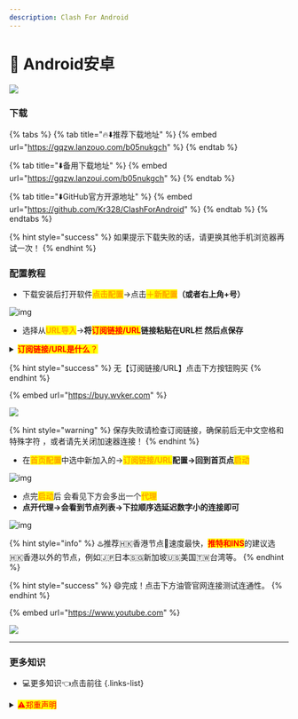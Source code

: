 ```yaml
---
description: Clash For Android
---
```


# 📱 Android安卓



![](https://1-1306085497.cos.ap-shanghai.myqcloud.com/img/20210717102622.png)

### 下载

{% tabs %}
{% tab title="🔥⬇️推荐下载地址" %}
{% embed url="https://gqzw.lanzouo.com/b05nukgch" %}
{% endtab %}

{% tab title="⬇️备用下载地址" %}
{% embed url="https://gqzw.lanzoui.com/b05nukgch" %}
{% endtab %}

{% tab title="⬇️GitHub官方开源地址" %}
{% embed url="https://github.com/Kr328/ClashForAndroid" %}
{% endtab %}
{% endtabs %}

{% hint style="success" %}
如果提示下载失败的话，请更换其他手机浏览器再试一次！
{% endhint %}

### 配置教程

* 下载安装后打开软件<mark style="color:orange;">**点击配置**</mark>→点击<mark style="color:orange;">**＋新配置**</mark>**（或者右上角+号）**

![img](https://1-1306085497.cos.ap-shanghai.myqcloud.com/img/20210717102629.jpeg)

* 选择从<mark style="color:orange;">**URL导入**</mark>→**将**<mark style="color:red;">**订阅链接/URL**</mark>**链接粘贴在URL栏 然后点保存**

<details>

<summary><mark style="color:red;"><strong>订阅链接/URL是什么</strong>？</mark></summary>

是很长的一段网址链接，打开是一串API字符串。例：【订阅链接/URL：】<mark style="color:red;">https://\*\*\*.com/api/v1/client/subscribe?token=\*\*\*\*</mark>红字部分就是你的订阅链接，每个人都是单独的。确保前后没有空格和中文，复制导入进加速器即可，一般购买后机器人会发送过去请查看聊天记录及邮箱！

</details>

{% hint style="success" %}
无【订阅链接/URL】点击下方按钮购买
{% endhint %}

{% embed url="https://buy.wvker.com" %}

![](https://1-1306085497.cos.ap-shanghai.myqcloud.com/img/41564165165.jpg)

{% hint style="warning" %}
保存失败请检查订阅链接，确保前后无中文空格和特殊字符 ，或者请先关闭加速器连接！
{% endhint %}

* 在<mark style="color:orange;">**首页配置**</mark>中选中新加入的→<mark style="color:orange;">**订阅链接/URL**</mark>**配置→回到首页点**<mark style="color:orange;">**启动**</mark>

![img](https://1-1306085497.cos.ap-shanghai.myqcloud.com/img/20210717102634.jpeg)

* 点完<mark style="color:orange;">**启动**</mark>后 会看见下方会多出一个<mark style="color:orange;">**代理**</mark>
* **点开代理→会看到节点列表→下拉顺序选延迟数字小的连接即可**

![img](https://1-1306085497.cos.ap-shanghai.myqcloud.com/img/20210802002524.jpg)

{% hint style="info" %}
:hotsprings:推荐🇭🇰香港节点🚀速度最快，<mark style="color:red;">**推特和INS**</mark>的建议选🇭🇰香港以外的节点，例如🇯🇵日本🇸🇬新加坡🇺🇸美国🇹🇼台湾等。
{% endhint %}

{% hint style="success" %}
:smile:完成！点击下方油管官网连接测试连通性。
{% endhint %}

{% embed url="https://www.youtube.com" %}

![](https://1-1306085497.cos.ap-shanghai.myqcloud.com/img/YouTube-logo-pc-2-600x314.png)

***

### 更多知识

* 💻更多知识👈点击前往 {.links-list}

<details>

<summary><mark style="color:red;">⚠️郑重声明</mark></summary>

本科普仅限于查阅学习资料和从事科研外贸工作的人群，所涉及到的工具资源均来自于互联网，本站对这些资源的可用性、安全性和版权不负有任何责任，如有侵权，请联系我删除。在使用过程中，请遵守中华人民共和国相关的法律法规，切勿发表和关注任何不利于国家安全、民族团结和中华民族伟大复兴的言论，一定要爱国明理，极端政治、宗教涉恐人士请绕道。

</details>
